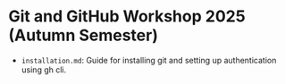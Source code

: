 # Git and GitHub Workshop 2025 (Autumn Semester)

- `installation.md`: Guide for installing git and setting up authentication using gh cli.
